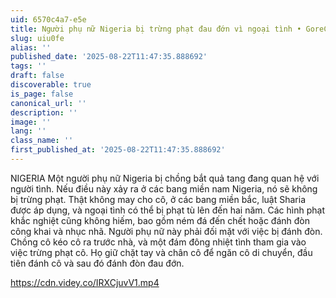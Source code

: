 ```yaml
---
uid: 6570c4a7-e5e
title: Người phụ nữ Nigeria bị trừng phạt đau đớn vì ngoại tình • GoreCenter
slug: uiu0fe
alias: ''
published_date: '2025-08-22T11:47:35.888692'
tags: ''
draft: false
discoverable: true
is_page: false
canonical_url: ''
description: ''
image: ''
lang: ''
class_name: ''
first_published_at: '2025-08-22T11:47:35.888692'
---
```


NIGERIA Một người phụ nữ Nigeria bị chồng bắt quả tang đang quan hệ với người tình. Nếu điều này xảy ra ở các bang miền nam Nigeria, nó sẽ không bị trừng phạt. Thật không may cho cô, ở các bang miền bắc, luật Sharia được áp dụng, và ngoại tình có thể bị phạt tù lên đến hai năm. Các hình phạt khắc nghiệt cũng không hiếm, bao gồm ném đá đến chết hoặc đánh đòn công khai và nhục nhã. Người phụ nữ này phải đối mặt với việc bị đánh đòn. Chồng cô kéo cô ra trước nhà, và một đám đông nhiệt tình tham gia vào việc trừng phạt cô. Họ giữ chặt tay và chân cô để ngăn cô di chuyển, đầu tiên đánh cô và sau đó đánh đòn đau đớn.

https://cdn.videy.co/IRXCjuvV1.mp4
